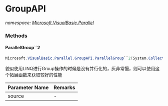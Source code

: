 ﻿# GroupAPI
_namespace: [Microsoft.VisualBasic.Parallel](./index.md)_





### Methods

#### ParallelGroup``2
```csharp
Microsoft.VisualBasic.Parallel.GroupAPI.ParallelGroup``2(System.Collections.Generic.IEnumerable{``0},System.Func{``0,``1})
```
貌似使用LINQ进行Group操作的时候是没有并行化的，灰非常慢，则可以使用这个拓展函数来获取较好的性能

|Parameter Name|Remarks|
|--------------|-------|
|source|-|



